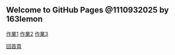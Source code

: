 ## Welcome to GitHub Pages @1110932025 by 163lemon
[作業1](https://163lemon.github.io/1110932025/45.html)
[作業2](https://163lemon.github.io/1110932025/99)
[作業3](https://163lemon.github.io/1110932025/div)
<div>
  <a href=''>回首頁</a>

